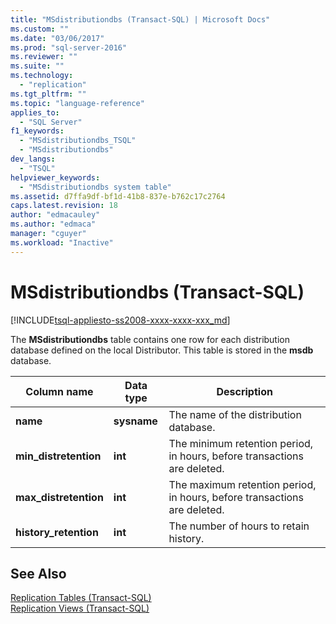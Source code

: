 ```yaml
---
title: "MSdistributiondbs (Transact-SQL) | Microsoft Docs"
ms.custom: ""
ms.date: "03/06/2017"
ms.prod: "sql-server-2016"
ms.reviewer: ""
ms.suite: ""
ms.technology: 
  - "replication"
ms.tgt_pltfrm: ""
ms.topic: "language-reference"
applies_to: 
  - "SQL Server"
f1_keywords: 
  - "MSdistributiondbs_TSQL"
  - "MSdistributiondbs"
dev_langs: 
  - "TSQL"
helpviewer_keywords: 
  - "MSdistributiondbs system table"
ms.assetid: d7ffa9df-bf1d-41b8-837e-b762c17c2764
caps.latest.revision: 18
author: "edmacauley"
ms.author: "edmaca"
manager: "cguyer"
ms.workload: "Inactive"
---
```

# MSdistributiondbs (Transact-SQL)
[!INCLUDE[tsql-appliesto-ss2008-xxxx-xxxx-xxx_md](../../includes/tsql-appliesto-ss2008-xxxx-xxxx-xxx-md.md)]

  The **MSdistributiondbs** table contains one row for each distribution database defined on the local Distributor. This table is stored in the **msdb** database.  
  
|Column name|Data type|Description|  
|-----------------|---------------|-----------------|  
|**name**|**sysname**|The name of the distribution database.|  
|**min_distretention**|**int**|The minimum retention period, in hours, before transactions are deleted.|  
|**max_distretention**|**int**|The maximum retention period, in hours, before transactions are deleted.|  
|**history_retention**|**int**|The number of hours to retain history.|  
  
## See Also  
 [Replication Tables &#40;Transact-SQL&#41;](../../relational-databases/system-tables/replication-tables-transact-sql.md)   
 [Replication Views &#40;Transact-SQL&#41;](../../relational-databases/system-views/replication-views-transact-sql.md)  
  
  
